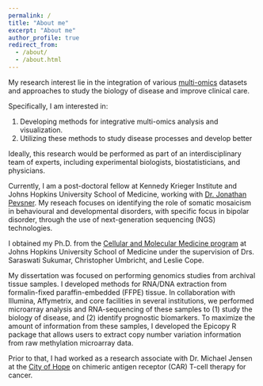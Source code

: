 ```yaml
---
permalink: /
title: "About me"
excerpt: "About me"
author_profile: true
redirect_from:
  - /about/
  - /about.html
---
```


My research interest lie in the integration of various [multi-omics](https://omics.org/index.php/Omes_and_Omics)
datasets and approaches to study the biology of disease and improve clinical
care.

Specifically, I am interested in:

1. Developing methods for integrative multi-omics analysis and visualization.
2. Utilizing these methods to study disease processes and develop better

Ideally, this research would be performed as part of an interdisciplinary team of experts,
including experimental biologists, biostatisticians, and physicians.

Currently, I am a post-doctoral fellow at Kennedy Krieger Institute and Johns Hopkins
University School of Medicine, working with [Dr. Jonathan Pevsner](http://pevsnerlab.kennedykrieger.org/php/index.php).
My reseach focuses on identifying the role of somatic mosaicism in behavioural and
developmental disorders, with specific focus in bipolar disorder, through the use
of next-generation sequencing (NGS) technologies.

I obtained my Ph.D. from the [Cellular and Molecular Medicine program](http://cmm.jhmi.edu/)
at Johns Hopkins University School of Medicine under the supervision of
Drs. Saraswati Sukumar, Christopher Umbricht, and Leslie Cope.

My dissertation was focused on performing genomics studies from archival tissue
samples. I developed methods for RNA/DNA extraction from formalin-fixed paraffin-embedded
(FFPE) tissue. In collaboration with Illumina, Affymetrix, and core facilities in
several institutions, we performed microarray analysis and RNA-sequencing of these
samples to (1) study the biology of disease, and (2) identify prognostic biomarkers.
To maximize the amount of information from these samples, I developed the Epicopy
R package that allows users to extract copy number variation information from
raw methylation microarray data.

Prior to that, I had worked as a research associate with Dr. Michael Jensen at the
[City of Hope](https://www.cityofhope.org/homepage) on chimeric antigen receptor
(CAR) T-cell therapy for cancer.
